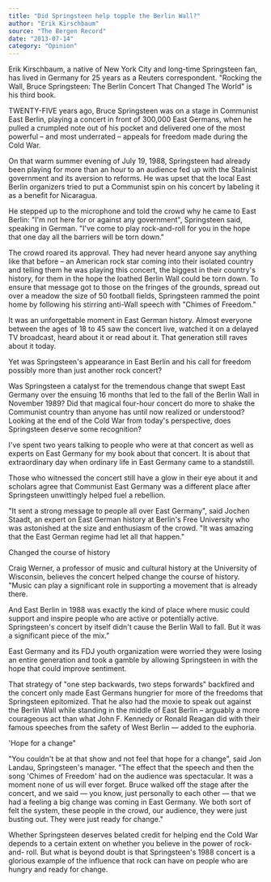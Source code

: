 ```yaml
---
title: "Did Springsteen help topple the Berlin Wall?"
author: "Erik Kirschbaum"
source: "The Bergen Record"
date: "2013-07-14"
category: "Opinion"
---
```


Erik Kirschbaum, a native of New York City and long-time Springsteen fan, has lived in Germany for 25 years as a Reuters correspondent. "Rocking the Wall, Bruce Springsteen: The Berlin Concert That Changed The World" is his third book.

TWENTY-FIVE years ago, Bruce Springsteen was on a stage in Communist East Berlin, playing a concert in front of 300,000 East Germans, when he pulled a crumpled note out of his pocket and delivered one of the most powerful – and most underrated – appeals for freedom made during the Cold War.

On that warm summer evening of July 19, 1988, Springsteen had already been playing for more than an hour to an audience fed up with the Stalinist government and its aversion to reforms. He was upset that the local East Berlin organizers tried to put a Communist spin on his concert by labeling it as a benefit for Nicaragua.

He stepped up to the microphone and told the crowd why he came to East Berlin: "I'm not here for or against any government", Springsteen said, speaking in German. "I've come to play rock-and-roll for you in the hope that one day all the barriers will be torn down."

The crowd roared its approval. They had never heard anyone say anything like that before – an American rock star coming into their isolated country and telling them he was playing this concert, the biggest in their country's history, for them in the hope the loathed Berlin Wall could be torn down. To ensure that message got to those on the fringes of the grounds, spread out over a meadow the size of 50 football fields, Springsteen rammed the point home by following his stirring anti-Wall speech with "Chimes of Freedom."

It was an unforgettable moment in East German history. Almost everyone between the ages of 18 to 45 saw the concert live, watched it on a delayed TV broadcast, heard about it or read about it. That generation still raves about it today.

Yet was Springsteen's appearance in East Berlin and his call for freedom possibly more than just another rock concert?

Was Springsteen a catalyst for the tremendous change that swept East Germany over the ensuing 16 months that led to the fall of the Berlin Wall in November 1989? Did that magical four-hour concert do more to shake the Communist country than anyone has until now realized or understood? Looking at the end of the Cold War from today's perspective, does Springsteen deserve some recognition?

I've spent two years talking to people who were at that concert as well as experts on East Germany for my book about that concert. It is about that extraordinary day when ordinary life in East Germany came to a standstill.

Those who witnessed the concert still have a glow in their eye about it and scholars agree that Communist East Germany was a different place after Springsteen unwittingly helped fuel a rebellion.

"It sent a strong message to people all over East Germany", said Jochen Staadt, an expert on East German history at Berlin's Free University who was astonished at the size and enthusiasm of the crowd. "It was amazing that the East German regime had let all that happen."

Changed the course of history

Craig Werner, a professor of music and cultural history at the University of Wisconsin, believes the concert helped change the course of history. "Music can play a significant role in supporting a movement that is already there.

And East Berlin in 1988 was exactly the kind of place where music could support and inspire people who are active or potentially active. Springsteen's concert by itself didn't cause the Berlin Wall to fall. But it was a significant piece of the mix."

East Germany and its FDJ youth organization were worried they were losing an entire generation and took a gamble by allowing Springsteen in with the hope that could improve sentiment.

That strategy of "one step backwards, two steps forwards" backfired and the concert only made East Germans hungrier for more of the freedoms that Springsteen epitomized. That he also had the moxie to speak out against the Berlin Wall while standing in the middle of East Berlin – arguably a more courageous act than what John F. Kennedy or Ronald Reagan did with their famous speeches from the safety of West Berlin — added to the euphoria.

'Hope for a change"

"You couldn't be at that show and not feel that hope for a change", said Jon Landau, Springsteen's manager. "The effect that the speech and then the song 'Chimes of Freedom' had on the audience was spectacular. It was a moment none of us will ever forget. Bruce walked off the stage after the concert, and we said — you know, just personally to each other — that we had a feeling a big change was coming in East Germany. We both sort of felt the system, these people in the crowd, our audience, they were just busting out. They were just ready for change."

Whether Springsteen deserves belated credit for helping end the Cold War depends to a certain extent on whether you believe in the power of rock-and- roll. But what is beyond doubt is that Springsteen's 1988 concert is a glorious example of the influence that rock can have on people who are hungry and ready for change.
